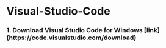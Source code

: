 # Visual-Studio-Code

<h3>
  1. Download Visual Studio Code for Windows [link](https://code.visualstudio.com/download)
</h3>
